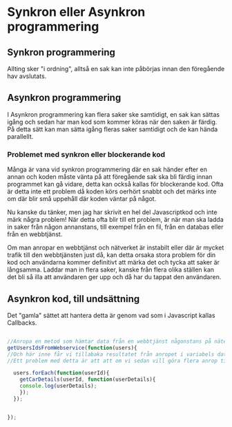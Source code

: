 # Synkron eller Asynkron programmering

## Synkron programmering
Allting sker "i ordning", alltså en sak kan inte påbörjas innan den föregående hav avslutats.

## Asynkron programmering
I Asynkron programmering kan flera saker ske samtidigt, en sak kan sättas igång och sedan har man kod som kommer köras när den saken är färdig. På detta sätt kan man sätta igång fleras saker samtidigt och de kan hända parallellt.


### Problemet med synkron eller blockerande kod

Många är vana vid synkron programmering där en sak händer efter en annan och koden måste vänta på att föregående sak ska bli färdig innan programmet kan gå vidare, detta kan också kallas för blockerande kod.
Ofta är detta inte ett problem då koden körs oerhört snabbt och det märks inte om där blir små uppehåll där koden väntar på något.

Nu kanske du tänker, men jag har skrivit en hel del Javascriptkod och inte märk några problem!
När detta ofta blir till ett problem, är när man ska ladda in saker från någon annanstans, till exempel från en fil, från en databas eller från en webbtjänst.

Om man anropar en webbtjänst och nätverket är instabilt eller där är mycket trafik till den webbtjänsten just då, kan detta orsaka stora problem för din kod och användarna kommer definitivt att märka det och tycka att saker är långsamma. Laddar man in flera saker, kanske från flera olika ställen kan det bli så illa att användaren ger upp och då har du tappat den användaren.

## Asynkron kod, till undsättning

Det "gamla" sättet att hantera detta är genom vad som i Javascript kallas Callbacks.

```javascript

//Anropa en metod som hämtar data från en webbtjänst någonstans på nätet
getUsersIdsFromWebservice(function(users){
//Och här inne får vi tillabaka resultatet från anropet i variabels data, som vi specifierat i vår callback funktion
//Ett problem med detta är att att om vi sedan vill göra flera anrop till andra källor baserat på  datan vi fick tillbaka, kan det börja bli rörigt.

  users.forEach(function(userId){
    getCarDetails(userId, function(userDetails){
    console.log(userDetails);
    });
  });


});
```
